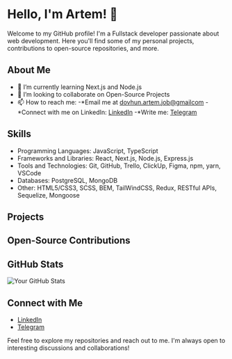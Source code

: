 # Hello, I'm Artem! 👋

Welcome to my GitHub profile! I'm a Fullstack developer passionate about web development. Here you'll find some of my personal projects, contributions to open-source repositories, and more.

## About Me

- 🌱 I’m currently learning Next.js and Node.js
- 👯 I’m looking to collaborate on Open-Source Projects
- 📫 How to reach me: 
  -*Email me at [dovhun.artem.job@gmailcom](mailto:dovhun.artem.job@gmailcom)
  -*Connect with me on LinkedIn: [LinkedIn](https://www.linkedin.com/in/dovhun-artem/)
  -*Write me: [Telegram](https://t.me/gretoq)

## Skills

- Programming Languages: JavaScript, TypeScript
- Frameworks and Libraries: React, Next.js, Node.js, Express.js
- Tools and Technologies: Git, GitHub, Trello, ClickUp, Figma, npm, yarn, VSCode
- Databases: PostgreSQL, MongoDB
- Other: HTML5/CSS3, SCSS, BEM, TailWindCSS, Redux, RESTful APIs, Sequelize, Mongoose

## Projects

<!-- - [Project 1]: Brief description or tagline -->

## Open-Source Contributions

<!-- - [Repository 1]: Brief description or tagline -->

## GitHub Stats

![Your GitHub Stats](https://github-readme-stats.vercel.app/api?username=your-username&show_icons=true&theme=dark)

## Connect with Me

- [LinkedIn](https://www.linkedin.com/in/your-linkedin-profile)
- [Telegram](https://t.me/gretoq)

Feel free to explore my repositories and reach out to me. I'm always open to interesting discussions and collaborations!
